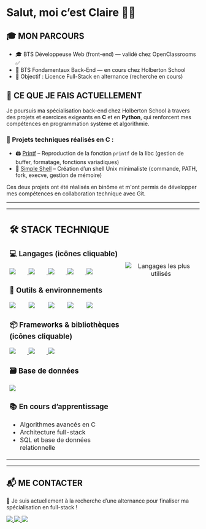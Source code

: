 # Salut, moi c’est Claire 👩‍💻

## 🎓 MON PARCOURS

- 🎓 BTS Développeuse Web (front-end) — validé chez OpenClassrooms ✅ 
- 🔧 BTS Fondamentaux Back-End — en cours chez Holberton School  
- 🚀 Objectif : Licence Full-Stack en alternance (recherche en cours)



## 🚧 CE QUE JE FAIS ACTUELLEMENT

Je poursuis ma spécialisation back-end chez Holberton School à travers des projets et exercices exigeants en **C** et en **Python**, qui renforcent mes compétences en programmation système et algorithmie.

### 🧪 Projets techniques réalisés en **C** :
- 🖨️ [Printf](https://github.com/Helvlaska/holbertonschool-printf) – Reproduction de la fonction `printf` de la libc (gestion de buffer, formatage, fonctions variadiques)
- 🐚 [Simple Shell](https://github.com/Helvlaska/holbertonschool-simple_shell) – Création d’un shell Unix minimaliste (commande, PATH, fork, execve, gestion de mémoire)

Ces deux projets ont été réalisés en binôme et m'ont permis de développer mes compétences en collaboration technique avec Git.


---

<table>
  <tr>
    <td valign="top" width="60%">

## 🛠️ STACK TECHNIQUE

### 💻 Langages (icônes cliquable)
<p>
  <a href="https://github.com/Helvlaska/holbertonschool-simple_shell" title="Projet C">
    <img src="https://skillicons.dev/icons?i=c" style="margin-right: 30px;" />
  </a>
  <a href="https://github.com/Helvlaska/holbertonschool-higher_level_programming" title="Projet python">
    <img src="https://skillicons.dev/icons?i=python" style="margin-right: 30px;"/>
  </a>
  <a href="https://github.com/Helvlaska/P2_code" title="Projet html">
    <img src="https://skillicons.dev/icons?i=html" style="margin-right: 30px;" />
  </a>
  <a href="https://github.com/Helvlaska/P3_code" title="Projet css">
    <img src="https://skillicons.dev/icons?i=css" style="margin-right: 30px;"/>
  </a>
  <a href="https://github.com/Helvlaska/Kasa-Project" title="Projet js">
    <img src="https://skillicons.dev/icons?i=js" style="margin-right: 30px;"/>
  </a>
</p>

### 🧰 Outils & environnements 
<p>
  <img src="https://skillicons.dev/icons?i=git" style="margin-right: 30px;" />
  <img src="https://skillicons.dev/icons?i=bash" style="margin-right: 30px;" />
  <img src="https://skillicons.dev/icons?i=linux" style="margin-right: 30px;" />
  <img src="https://skillicons.dev/icons?i=vscode" style="margin-right: 30px;" />
  <img src="https://skillicons.dev/icons?i=emacs" />
</p>

### 📦 Frameworks & bibliothèques (icônes cliquable)
<p>
  <a href="https://github.com/Helvlaska/Kasa-Project" title="Projet React">
    <img src="https://skillicons.dev/icons?i=react" style="margin-right: 30px;"/>
  </a>
  <a href="https://github.com/Helvlaska/P5_Code" title="Projet Angular">
    <img src="https://skillicons.dev/icons?i=angular" style="margin-right: 30px;"/>
  </a>
  <a href="https://github.com/Helvlaska/P3_code" title="Projet sass">
    <img src="https://skillicons.dev/icons?i=sass" style="margin-right: 30px;"/>
  </a>
</p>

### 🗃️ Base de données
<p>
  <img src="https://skillicons.dev/icons?i=mongodb" />
</p>

### 📚 En cours d’apprentissage
- Algorithmes avancés en C  
- Architecture full-stack  
- SQL et base de données relationnelle  

</td>
<td valign="top" width="40%" align="center">
  <div style="padding-top: 120px;">
    <p align="center">
      <img src="https://github-readme-stats.vercel.app/api/top-langs/?username=Helvlaska&layout=compact&theme=tokyonight" alt="Langages les plus utilisés" />
    </p>
  </div>
</td>
</tr>
</table>

---

## 📬 ME CONTACTER

🎯 Je suis actuellement à la recherche d’une alternance pour finaliser ma spécialisation en full-stack !

<p align="left">
  <a href="mailto:clairecastan@gmail.com" target="_blank">
    <img src="https://img.shields.io/badge/Email-D14836?style=for-the-badge&logo=gmail&logoColor=white" />
  </a>
  <a href="https://www.linkedin.com/in/claire-castan" target="_blank">
    <img src="https://img.shields.io/badge/LinkedIn-0A66C2?style=for-the-badge&logo=linkedin&logoColor=white" />
  </a>
  <a href="https://github.com/Helvlaska/Helvlaska/blob/main/CV_Claire_CASTAN.pdf?raw=true" target="_blank">
    <img src="https://img.shields.io/badge/CV-PDF-blue?style=for-the-badge&logo=adobeacrobatreader&logoColor=white" />
  </a>
</p>
